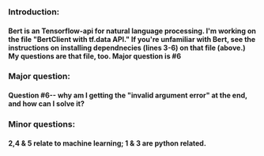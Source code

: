 ### Introduction: 
#### Bert is an Tensorflow-api for natural language processing. I'm working on the file "BertClient with tf.data API." If you're unfamiliar with Bert, see the instructions on installing dependnecies (lines 3-6) on that file (above.) My questions are that file, too. Major question is #6


### Major question: 
####  Question #6-- why am I getting the "invalid argument error" at the end, and how can I solve it?


### Minor questions:
#### 2,4 & 5 relate to machine learning; 1 & 3  are python related.
